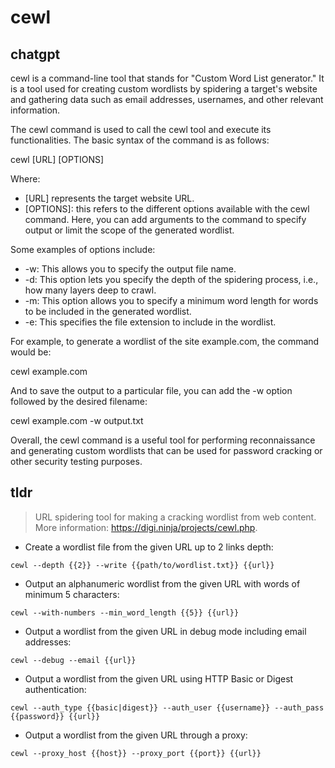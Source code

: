 # cewl 
## chatgpt 
cewl is a command-line tool that stands for "Custom Word List generator." It is a tool used for creating custom wordlists by spidering a target's website and gathering data such as email addresses, usernames, and other relevant information. 

The cewl command is used to call the cewl tool and execute its functionalities. The basic syntax of the command is as follows:

cewl [URL] [OPTIONS]

Where:
- [URL] represents the target website URL.
- [OPTIONS]: this refers to the different options available with the cewl command. Here, you can add arguments to the command to specify output or limit the scope of the generated wordlist.

Some examples of options include:
- -w: This allows you to specify the output file name.
- -d: This option lets you specify the depth of the spidering process, i.e., how many layers deep to crawl.
- -m: This option allows you to specify a minimum word length for words to be included in the generated wordlist.
- -e: This specifies the file extension to include in the wordlist.

For example, to generate a wordlist of the site example.com, the command would be:

cewl example.com

And to save the output to a particular file, you can add the -w option followed by the desired filename:

cewl example.com -w output.txt

Overall, the cewl command is a useful tool for performing reconnaissance and generating custom wordlists that can be used for password cracking or other security testing purposes. 

## tldr 
 
> URL spidering tool for making a cracking wordlist from web content.
> More information: <https://digi.ninja/projects/cewl.php>.

- Create a wordlist file from the given URL up to 2 links depth:

`cewl --depth {{2}} --write {{path/to/wordlist.txt}} {{url}}`

- Output an alphanumeric wordlist from the given URL with words of minimum 5 characters:

`cewl --with-numbers --min_word_length {{5}} {{url}}`

- Output a wordlist from the given URL in debug mode including email addresses:

`cewl --debug --email {{url}}`

- Output a wordlist from the given URL using HTTP Basic or Digest authentication:

`cewl --auth_type {{basic|digest}} --auth_user {{username}} --auth_pass {{password}} {{url}}`

- Output a wordlist from the given URL through a proxy:

`cewl --proxy_host {{host}} --proxy_port {{port}} {{url}}`
